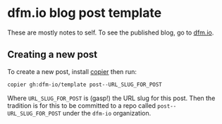 # dfm.io blog post template

These are mostly notes to self. To see the published blog, go to [dfm.io](https://dfm.io).

## Creating a new post

To create a new post, install [copier](https://copier.readthedocs.io) then run:

```bash
copier gh:dfm-io/template post--URL_SLUG_FOR_POST
```

Where `URL_SLUG_FOR_POST` is (gasp!) the URL slug for this post. Then the tradition is for this to be committed to a repo called `post--URL_SLUG_FOR_POST` under the `dfm-io` organization.
